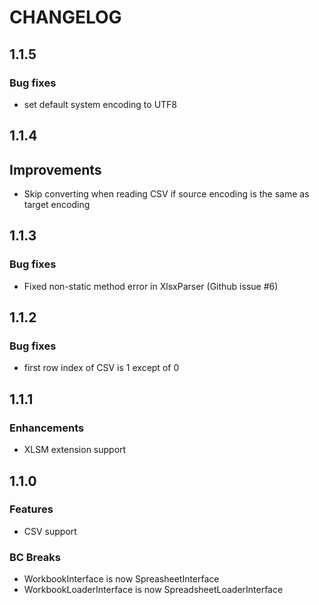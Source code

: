 # CHANGELOG

## 1.1.5

### Bug fixes

 * set default system encoding to UTF8

## 1.1.4

## Improvements

 * Skip converting when reading CSV if source encoding is the same as target encoding

## 1.1.3

### Bug fixes

 * Fixed non-static method error in XlsxParser (Github issue #6)

## 1.1.2

### Bug fixes

 * first row index of CSV is 1 except of 0

## 1.1.1

### Enhancements

* XLSM extension support

## 1.1.0

### Features

* CSV support

### BC Breaks

* WorkbookInterface is now SpreasheetInterface
* WorkbookLoaderInterface is now SpreadsheetLoaderInterface

